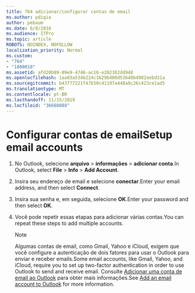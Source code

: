 ```yaml
---
title: 764 adicionar/configurar contas de email
ms.author: pdigia
author: pebaum
ms.date: 6/8/2018
ms.audience: ITPro
ms.topic: article
ROBOTS: NOINDEX, NOFOLLOW
localization_priority: Normal
ms.custom:
- "764"
- "1800018"
ms.assetid: afd20b89-09e9-4746-ac16-e282382dd948
ms.openlocfilehash: 1aa03a534b224c1629b480d53648b4982eebd31a
ms.sourcegitcommit: b43f77221f47b50c41197a448a9c26c423ce1ad5
ms.translationtype: MT
ms.contentlocale: pt-BR
ms.lasthandoff: 11/15/2019
ms.locfileid: "36660888"
---
```

# <a name="setup-email-accounts"></a><span data-ttu-id="19b28-102">Configurar contas de email</span><span class="sxs-lookup"><span data-stu-id="19b28-102">Setup email accounts</span></span>

1. <span data-ttu-id="19b28-103">No Outlook, selecione **arquivo** > **informações** > **adicionar conta**.</span><span class="sxs-lookup"><span data-stu-id="19b28-103">In Outlook, select **File** > **Info** > **Add Account**.</span></span>

2. <span data-ttu-id="19b28-104">Insira seu endereço de email e selecione **conectar**.</span><span class="sxs-lookup"><span data-stu-id="19b28-104">Enter your email address, and then select **Connect**.</span></span>

3. <span data-ttu-id="19b28-105">Insira sua senha e, em seguida, selecione **OK**.</span><span class="sxs-lookup"><span data-stu-id="19b28-105">Enter your password and then select **OK**.</span></span>

4. <span data-ttu-id="19b28-106">Você pode repetir essas etapas para adicionar várias contas.</span><span class="sxs-lookup"><span data-stu-id="19b28-106">You can repeat these steps to add multiple accounts.</span></span>

    > [!NOTE]
    > <span data-ttu-id="19b28-107">Algumas contas de email, como Gmail, Yahoo e iCloud, exigem que você configure a autenticação de dois fatores para usar o Outlook para enviar e receber emails.</span><span class="sxs-lookup"><span data-stu-id="19b28-107">Some email accounts, like Gmail, Yahoo, and iCloud, require you to set up two-factor authentication in order to use Outlook to send and receive email.</span></span> <span data-ttu-id="19b28-108">Consulte [Adicionar uma conta de email ao Outlook](https://support.office.com/article/6e27792a-9267-4aa4-8bb6-c84ef146101b.aspx) para obter mais informações.</span><span class="sxs-lookup"><span data-stu-id="19b28-108">See [Add an email account to Outlook](https://support.office.com/article/6e27792a-9267-4aa4-8bb6-c84ef146101b.aspx) for more information.</span></span>
  